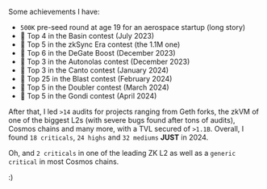 Some achievements I have:

- `500K` pre-seed round at age 19 for an aerospace startup (long story)
- 🏅 Top 4 in the Basin contest (July 2023)
- 🏅 Top 5 in the zkSync Era contest (the 1.1M one)
- 🏅 Top 6 in the DeGate Boost (December 2023)
- 🥉 Top 3 in the Autonolas contest (December 2023)
- 🥉 Top 3 in the Canto contest (January 2024)
- 🏅 Top 25 in the Blast contest (February 2024)
- 🏅 Top 5 in the Doubler contest (March 2024)
- 🏅 Top 5 in the Gondi contest (April 2024)

After that, I led `>14` audits for projects ranging from Geth forks, the zkVM of one of the biggest L2s (with severe bugs found after tons of audits), Cosmos chains and many more, with a TVL secured of `>1.1B`. Overall, I found `18 criticals`, `24 highs` and `32 mediums` **JUST** in 2024.

Oh, and `2 criticals` in one of the leading ZK L2 as well as a `generic critical` in most Cosmos chains.

:)
